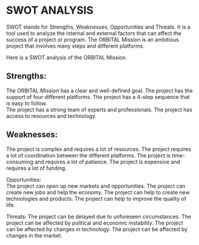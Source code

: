 # SWOT ANALYSIS

SWOT stands for Strengths, Weaknesses, Opportunities and Threats. It is a tool used to analyze the internal and external factors that can affect the success of a project or program. The ORBITAL Mission is an ambitious project that involves many steps and different platforms. 

Here is a SWOT analysis of the ORBITAL Mission.

## Strengths:

The ORBITAL Mission has a clear and well-defined goal.
The project has the support of four different platforms.
The project has a 4-step sequence that is easy to follow.	
The project has a strong team of experts and professionals.
The project has access to resources and technology.


## Weaknesses:

The project is complex and requires a lot of resources.
The project requires a lot of coordination between the different platforms.
The project is time-consuming and requires a lot of patience.
The project is expensive and requires a lot of funding.


Opportunities:	
The project can open up new markets and opportunities.
The project can create new jobs and help the economy.
The project can help to create new technologies and products.
The project can help to improve the quality of life.


Threats:
The project can be delayed due to unforeseen circumstances.
The project can be affected by political and economic instability.
The project can be affected by changes in technology.
The project can be affected by changes in the market.
